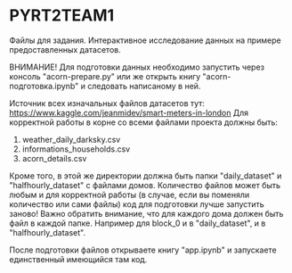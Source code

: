# PYRT2TEAM1
Файлы для задания. Интерактивное исследование данных на примере предоставленных датасетов.

ВНИМАНИЕ! Для подготовки данных необходимо запустить через консоль "acorn-prepare.py" или же открыть книгу "acorn-подготовка.ipynb" и следовать написаному в ней.

Источник всех изначальных файлов датасетов тут: https://www.kaggle.com/jeanmidev/smart-meters-in-london Для корректной работы в корне со всеми файлами проекта должны быть:
  1. weather_daily_darksky.csv
  2. informations_households.csv
  3. acorn_details.csv

Кроме того, в этой же директории должна быть папки "daily_dataset" и "halfhourly_dataset" с файлами домов. Количество файлов может быть любым и для корректной работы (в случае, если вы поменяли количество или сами файлы) код для подготовки лучше запустить заново! Важно обратить внимание, что для каждого дома должен быть файл в каждой папке. Например для block_0 и в  "daily_dataset", и в "halfhourly_dataset".

После подготовки файлов открываете книгу "app.ipynb" и запускаете единственный имеющийся там код.
